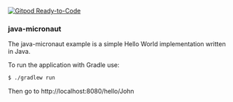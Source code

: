 [![Gitpod Ready-to-Code](https://img.shields.io/badge/Gitpod-Ready--to--Code-blue?logo=gitpod)](https://gitpod.io/#https://github.com/idmfrank/java-micronaut) 

### java-micronaut

The java-micronaut example is a simple Hello World implementation written in Java.

To run the application with Gradle use:

```bash
$ ./gradlew run
```

Then go to http://localhost:8080/hello/John
